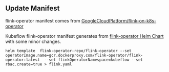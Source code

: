 ## Update Manifest

flink-operator manifest comes from [GoogleCloudPlatform/flink-on-k8s-operator](https://github.com/GoogleCloudPlatform/flink-on-k8s-operator)


Kubeflow flink-operator manifest generates from [flink-operator Helm Chart](https://github.com/GoogleCloudPlatform/flink-on-k8s-operator/tree/master/helm-chart) with some minor changes.

```
helm template  flink-operator-repo/flink-operator --set operatorImage.name=gcr.dockerproxy.com/flink-operator/flink-operator:latest  --set flinkOperatorNamespace=kubeflow --set rbac.create=true > flink.yaml
```